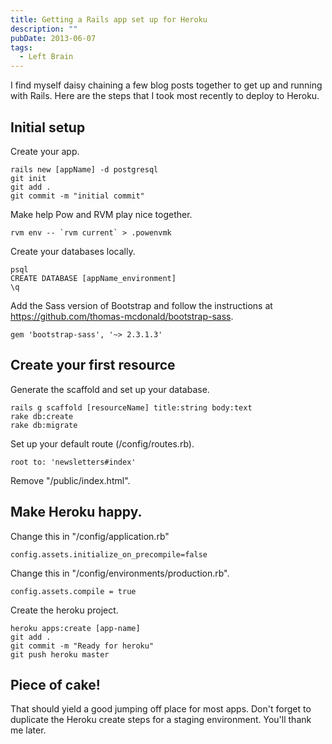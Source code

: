 ```yaml
---
title: Getting a Rails app set up for Heroku
description: ""
pubDate: 2013-06-07
tags:
  - Left Brain
---
```


I find myself daisy chaining a few blog posts together to get up and running with Rails. Here are the steps that I took most recently to deploy to Heroku.

## Initial setup

Create your app.

```
rails new [appName] -d postgresql
git init
git add .
git commit -m "initial commit"
```

Make help Pow and RVM play nice together.

```
rvm env -- `rvm current` > .powenvmk
```

Create your databases locally.

```
psql
CREATE DATABASE [appName_environment]
\q
```

Add the Sass version of Bootstrap and follow the instructions at https://github.com/thomas-mcdonald/bootstrap-sass.

```
gem 'bootstrap-sass', '~> 2.3.1.3'
```

## Create your first resource

Generate the scaffold and set up your database.

```
rails g scaffold [resourceName] title:string body:text
rake db:create
rake db:migrate
```

Set up your default route (/config/routes.rb).

```
root to: 'newsletters#index'
```

Remove "/public/index.html".

## Make Heroku happy.

Change this in "/config/application.rb"

```
config.assets.initialize_on_precompile=false
```

Change this in "/config/environments/production.rb".

```
config.assets.compile = true
```

Create the heroku project.

```
heroku apps:create [app-name]
git add .
git commit -m "Ready for heroku"
git push heroku master
```

## Piece of cake!

That should yield a good jumping off place for most apps. Don't forget to duplicate the Heroku create steps for a staging environment. You'll thank me later.
